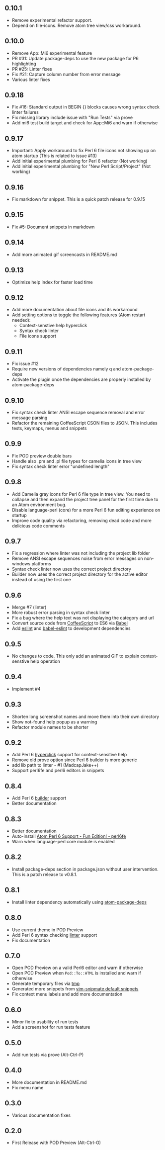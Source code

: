 
## 0.10.1
* Remove experimental refactor support.
* Depend on file-icons. Remove atom tree view/css workaround.

## 0.10.0
* Remove App::Mi6 experimental feature
* PR #31: Update package-deps to use the new package for P6 highlighting
* PR #25: Linter fixes
* Fix #21: Capture column number from error message
* Various linter fixes

## 0.9.18
* Fix #16: Standard output in BEGIN {} blocks causes wrong syntax check linter
  failures
* Fix missing library include issue with "Run Tests" via prove
* Add mi6 test build target and check for App::Mi6 and warn if otherwise

## 0.9.17
* Important: Apply workaround to fix Perl 6 file icons not showing up on atom
  startup (This is related to issue #13)
* Add initial experimental plumbing for Perl 6 refactor (Not working)
* Add initial experimental plumbing for "New Perl Script/Project" (Not working)

## 0.9.16
* Fix markdown for snippet. This is a quick patch release for 0.9.15

## 0.9.15
* Fix #5: Document snippets in markdown

## 0.9.14
* Add more animated gif screencasts in README.md

## 0.9.13
* Optimize help index for faster load time

## 0.9.12
* Add more documentation about file icons and its workaround
* Add setting options to toggle the following features (Atom restart needed):
  * Context-senstive help hyperclick
  * Syntax check linter
  * File icons support

## 0.9.11
* Fix issue #12
* Require new versions of dependencies namely q and atom-package-deps
* Activate the plugin once the dependencies are properly installed by
atom-package-deps

## 0.9.10
* Fix syntax check linter ANSI escape sequence removal and error message parsing
* Refactor the remaining CoffeeScript CSON files to JSON. This includes tests,
keymaps, menus and snippets

## 0.9.9
* Fix POD preview double bars
* Handle also .pm and .pl file types for camelia icons in tree view
* Fix syntax check linter error "undefined length"

## 0.9.8
* Add Camelia gray icons for Perl 6 file type in tree view. You need to collapse
and then expand the project tree panel for the first time due to an Atom
environment bug.
* Disable language-perl (core) for a more Perl 6 fun editing experience on
startup
* Improve code quality via refactoring, removing dead code and more delicious
code comments

## 0.9.7
* Fix a regression where linter was not including the project lib folder
* Remove ANSI escape sequences noise from error messages on non-windows
platforms
* Syntax check linter now uses the correct project directory
* Builder now uses the correct project directory for the active editor instead
of using the first one

## 0.9.6
* Merge #7 (linter)
* More robust error parsing in syntax check linter
* Fix a bug where the help text was not displaying the category and url
* Convert source code from [CoffeeScript](http://coffeescript.org/) to ES6
via [Babel](https://babeljs.io)
* Add [eslint](https://github.com/eslint/eslint) and [babel-eslint](
https://github.com/babel/babel-eslint) to development dependencies

## 0.9.5
* No changes to code. This only add an animated GIF to explain context-senstive
help operation

## 0.9.4
* Implement #4

## 0.9.3
* Shorten long screenshot names and move them into their own directory
* Show not-found help popup as a warning
* Refactor module names to be shorter

## 0.9.2
* Add Perl 6 [hyperclick](https://atom.io/packages/hyperclick) support for
context-sensitive help
* Remove old prove option since Perl 6 builder is more generic
* add lib path to linter - #1 (MadcapJake++)
* Support perl6fe and perl6 editors in snippets

## 0.8.4
* Add Perl 6 [builder](https://atom.io/packages/build) support
* Better documentation

## 0.8.3
* Better documentation
* Auto-install [Atom Perl 6 Support - Fun Edition! - perl6fe](
  https://github.com/MadcapJake/language-perl6fe)
* Warn when language-perl core module is enabled

## 0.8.2
* Install package-deps section in package.json without user intervention. This
  is a patch release to v0.8.1.

## 0.8.1
* Install linter dependency automatically using [atom-package-deps](
https://github.com/steelbrain/package-deps)

## 0.8.0
* Use current theme in POD Preview
* Add Perl 6 syntax checking [linter](https://atom.io/packages/linter) support
* Fix documentation

## 0.7.0
* Open POD Preview on a valid Perl6 editor and warn if otherwise
* Open POD Preview when `Pod::To::HTML` is installed and warn if otherwise
* Generate temporary files via [tmp](https://github.com/raszi/node-tmp)
* Generated more snippets from [vim-snipmate default snippets](
https://github.com/honza/vim-snippets/blob/master/snippets/perl6.snippets)
* Fix context menu labels and add more documentation

## 0.6.0
* Minor fix to usability of run tests
* Add a screenshot for run tests feature

## 0.5.0
* Add run tests via prove (Alt-Ctrl-P)

## 0.4.0
* More documentation in README.md
* Fix menu name

## 0.3.0
* Various documentation fixes

## 0.2.0
* First Release with POD Preview (Alt-Ctrl-O)
